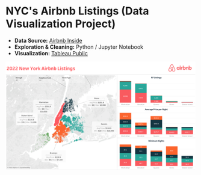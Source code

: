 # NYC's Airbnb Listings (Data Visualization Project)

* **Data Source:** [Airbnb Inside](http://insideairbnb.com/)
* **Exploration & Cleaning:** Python / Jupyter Notebook
* **Visualization:** [Tableau Public](https://public.tableau.com/app/profile/andr.s6476/viz/Airbnb_Data_Visualization/NYCDashboard)

<p align="center">
  <img src="NYC Dashboard.png">
</p>
